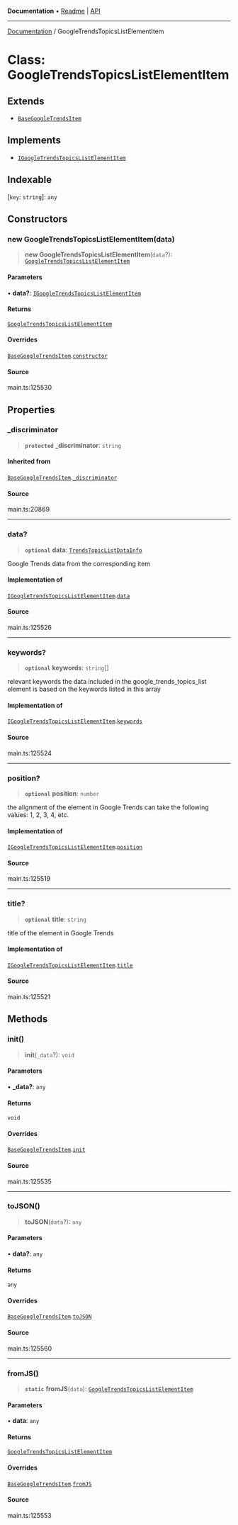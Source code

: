 **Documentation** • [Readme](../README.md) \| [API](../globals.md)

***

[Documentation](../README.md) / GoogleTrendsTopicsListElementItem

# Class: GoogleTrendsTopicsListElementItem

## Extends

- [`BaseGoogleTrendsItem`](BaseGoogleTrendsItem.md)

## Implements

- [`IGoogleTrendsTopicsListElementItem`](../interfaces/IGoogleTrendsTopicsListElementItem.md)

## Indexable

 \[`key`: `string`\]: `any`

## Constructors

### new GoogleTrendsTopicsListElementItem(data)

> **new GoogleTrendsTopicsListElementItem**(`data`?): [`GoogleTrendsTopicsListElementItem`](GoogleTrendsTopicsListElementItem.md)

#### Parameters

• **data?**: [`IGoogleTrendsTopicsListElementItem`](../interfaces/IGoogleTrendsTopicsListElementItem.md)

#### Returns

[`GoogleTrendsTopicsListElementItem`](GoogleTrendsTopicsListElementItem.md)

#### Overrides

[`BaseGoogleTrendsItem`](BaseGoogleTrendsItem.md).[`constructor`](BaseGoogleTrendsItem.md#constructors)

#### Source

main.ts:125530

## Properties

### \_discriminator

> **`protected`** **\_discriminator**: `string`

#### Inherited from

[`BaseGoogleTrendsItem`](BaseGoogleTrendsItem.md).[`_discriminator`](BaseGoogleTrendsItem.md#_discriminator)

#### Source

main.ts:20869

***

### data?

> **`optional`** **data**: [`TrendsTopicListDataInfo`](TrendsTopicListDataInfo.md)

Google Trends data from the corresponding item

#### Implementation of

[`IGoogleTrendsTopicsListElementItem`](../interfaces/IGoogleTrendsTopicsListElementItem.md).[`data`](../interfaces/IGoogleTrendsTopicsListElementItem.md#data)

#### Source

main.ts:125526

***

### keywords?

> **`optional`** **keywords**: `string`[]

relevant keywords
the data included in the google_trends_topics_list element is based on the keywords listed in this array

#### Implementation of

[`IGoogleTrendsTopicsListElementItem`](../interfaces/IGoogleTrendsTopicsListElementItem.md).[`keywords`](../interfaces/IGoogleTrendsTopicsListElementItem.md#keywords)

#### Source

main.ts:125524

***

### position?

> **`optional`** **position**: `number`

the alignment of the element in Google Trends
can take the following values: 1, 2, 3, 4, etc.

#### Implementation of

[`IGoogleTrendsTopicsListElementItem`](../interfaces/IGoogleTrendsTopicsListElementItem.md).[`position`](../interfaces/IGoogleTrendsTopicsListElementItem.md#position)

#### Source

main.ts:125519

***

### title?

> **`optional`** **title**: `string`

title of the element in Google Trends

#### Implementation of

[`IGoogleTrendsTopicsListElementItem`](../interfaces/IGoogleTrendsTopicsListElementItem.md).[`title`](../interfaces/IGoogleTrendsTopicsListElementItem.md#title)

#### Source

main.ts:125521

## Methods

### init()

> **init**(`_data`?): `void`

#### Parameters

• **\_data?**: `any`

#### Returns

`void`

#### Overrides

[`BaseGoogleTrendsItem`](BaseGoogleTrendsItem.md).[`init`](BaseGoogleTrendsItem.md#init)

#### Source

main.ts:125535

***

### toJSON()

> **toJSON**(`data`?): `any`

#### Parameters

• **data?**: `any`

#### Returns

`any`

#### Overrides

[`BaseGoogleTrendsItem`](BaseGoogleTrendsItem.md).[`toJSON`](BaseGoogleTrendsItem.md#tojson)

#### Source

main.ts:125560

***

### fromJS()

> **`static`** **fromJS**(`data`): [`GoogleTrendsTopicsListElementItem`](GoogleTrendsTopicsListElementItem.md)

#### Parameters

• **data**: `any`

#### Returns

[`GoogleTrendsTopicsListElementItem`](GoogleTrendsTopicsListElementItem.md)

#### Overrides

[`BaseGoogleTrendsItem`](BaseGoogleTrendsItem.md).[`fromJS`](BaseGoogleTrendsItem.md#fromjs)

#### Source

main.ts:125553
